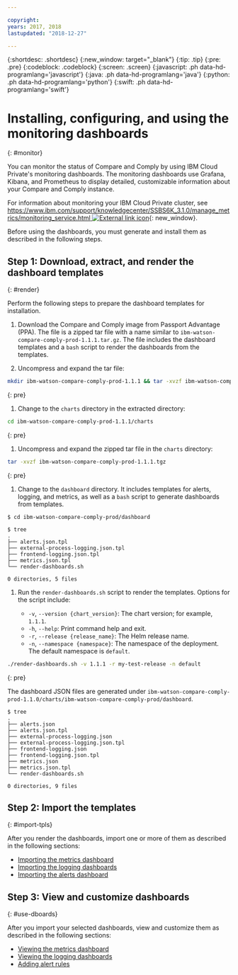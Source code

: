 ```yaml
---

copyright:
years: 2017, 2018
lastupdated: "2018-12-27"

---
```


{:shortdesc: .shortdesc}
{:new_window: target="_blank"}
{:tip: .tip}
{:pre: .pre}
{:codeblock: .codeblock}
{:screen: .screen}
{:javascript: .ph data-hd-programlang='javascript'}
{:java: .ph data-hd-programlang='java'}
{:python: .ph data-hd-programlang='python'}
{:swift: .ph data-hd-programlang='swift'}

# Installing, configuring, and using the monitoring dashboards
{: #monitor}

You can monitor the status of Compare and Comply by using IBM Cloud Private's monitoring dashboards. The monitoring dashboards use Grafana, Kibana, and Prometheus to display detailed, customizable information about your Compare and Comply instance.

For information about monitoring your IBM Cloud Private cluster, see [https://www.ibm.com/support/knowledgecenter/SSBS6K_3.1.0/manage_metrics/monitoring_service.html ![External link icon](../../icons/launch-glyph.svg "External link icon")](https://www.ibm.com/support/knowledgecenter/SSBS6K_3.1.0/manage_metrics/monitoring_service.html){: new_window}.

Before using the dashboards, you must generate and install them as described in the following steps.

## Step 1: Download, extract, and render the dashboard templates
{: #render}

Perform the following steps to prepare the dashboard templates for installation.

1. Download the Compare and Comply image from Passport Advantage (PPA). The file is a zipped tar file with a name similar to `ibm-watson-compare-comply-prod-1.1.1.tar.gz`. The file includes the dashboard templates and a `bash` script to render the dashboards from the templates.

1. Uncompress and expand the tar file:
  ```bash
  mkdir ibm-watson-compare-comply-prod-1.1.1 && tar -xvzf ibm-watson-compare-comply-prod-1.1.1.tar.gz -C ibm-watson-compare-comply-prod-1.1.1
  ```
  {: pre}

1. Change to the `charts` directory in the extracted directory:
  ```bash
  cd ibm-watson-compare-comply-prod-1.1.1/charts
  ```
  {: pre}

1. Uncompress and expand the zipped tar file in the `charts` directory:
  ```bash
  tar -xvzf ibm-watson-compare-comply-prod-1.1.1.tgz
  ```
  {: pre}

1. Change to the `dashboard` directory. It includes templates for alerts, logging, and metrics, as well as a `bash` script to generate dashboards
from templates.
  ```
  $ cd ibm-watson-compare-comply-prod/dashboard

  $ tree
  .
  ├── alerts.json.tpl
  ├── external-process-logging.json.tpl
  ├── frontend-logging.json.tpl
  ├── metrics.json.tpl
  └── render-dashboards.sh

  0 directories, 5 files
  ```

1. Run the `render-dashboards.sh` script to render the templates. Options for the script include:

    - `-v`, `--version {chart_version}`: The chart version; for example, `1.1.1`.
    - `-h`, `--help`: Print command help and exit.
    - `-r`, `--release {release_name}`: The Helm release name.
    - `-n`, `--namespace {namespace}`: The namespace of the deployment. The default namespace is `default`.

  ```bash
  ./render-dashboards.sh -v 1.1.1 -r my-test-release -n default
  ```
  {: pre}

The dashboard JSON files are generated under `ibm-watson-compare-comply-prod-1.1.0/charts/ibm-watson-compare-comply-prod/dashboard`.

  ```
  $ tree
  .
  ├── alerts.json
  ├── alerts.json.tpl
  ├── external-process-logging.json
  ├── external-process-logging.json.tpl
  ├── frontend-logging.json
  ├── frontend-logging.json.tpl
  ├── metrics.json
  ├── metrics.json.tpl
  └── render-dashboards.sh

  0 directories, 9 files
  ```

## Step 2: Import the templates
{: #import-tpls}

After you render the dashboards, import one or more of them as described in the following sections:

  - [Importing the metrics dashboard](metrics.html#import)
  - [Importing the logging dashboards](logging.html#import)
  - [Importing the alerts dashboard](alerts.html#import)

## Step 3: View and customize dashboards
{: #use-dboards}

After you import your selected dashboards, view and customize them as described in the following sections:

  - [Viewing the metrics dashboard](metrics.html#view)
  - [Viewing the logging dashboards](logging.html#view)
  - [Adding alert rules](alerts.html#add)
